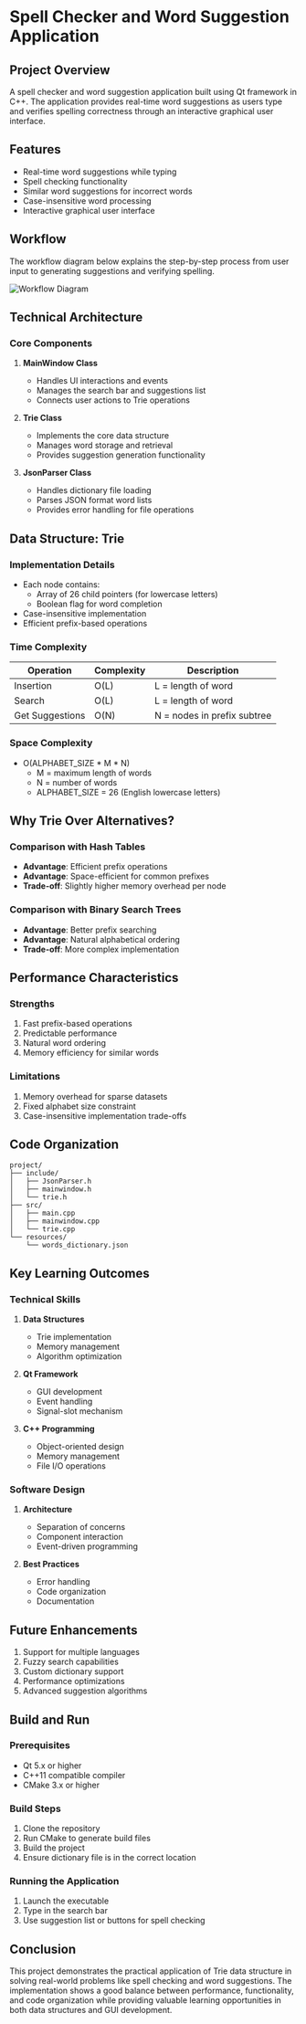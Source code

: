 # Spell Checker and Word Suggestion Application

## Project Overview
A spell checker and word suggestion application built using Qt framework in C++. The application provides real-time word suggestions as users type and verifies spelling correctness through an interactive graphical user interface.

## Features
- Real-time word suggestions while typing
- Spell checking functionality
- Similar word suggestions for incorrect words
- Case-insensitive word processing
- Interactive graphical user interface


## Workflow
The workflow diagram below explains the step-by-step process from user input to generating suggestions and verifying spelling.

![Workflow Diagram](https://github.com/Maryam-Amir00/GUI_PROJECT_SPELL_CHECKER/blob/main/Images/Workflow.png)

## Technical Architecture

### Core Components
1. **MainWindow Class**
   - Handles UI interactions and events
   - Manages the search bar and suggestions list
   - Connects user actions to Trie operations

2. **Trie Class**
   - Implements the core data structure
   - Manages word storage and retrieval
   - Provides suggestion generation functionality

3. **JsonParser Class**
   - Handles dictionary file loading
   - Parses JSON format word lists
   - Provides error handling for file operations

## Data Structure: Trie

### Implementation Details
- Each node contains:
  - Array of 26 child pointers (for lowercase letters)
  - Boolean flag for word completion
- Case-insensitive implementation
- Efficient prefix-based operations

### Time Complexity
| Operation | Complexity | Description |
|-----------|------------|-------------|
| Insertion | O(L) | L = length of word |
| Search | O(L) | L = length of word |
| Get Suggestions | O(N) | N = nodes in prefix subtree |

### Space Complexity
- O(ALPHABET_SIZE * M * N)
  - M = maximum length of words
  - N = number of words
  - ALPHABET_SIZE = 26 (English lowercase letters)

## Why Trie Over Alternatives?

### Comparison with Hash Tables
- **Advantage**: Efficient prefix operations
- **Advantage**: Space-efficient for common prefixes
- **Trade-off**: Slightly higher memory overhead per node

### Comparison with Binary Search Trees
- **Advantage**: Better prefix searching
- **Advantage**: Natural alphabetical ordering
- **Trade-off**: More complex implementation

## Performance Characteristics

### Strengths
1. Fast prefix-based operations
2. Predictable performance
3. Natural word ordering
4. Memory efficiency for similar words

### Limitations
1. Memory overhead for sparse datasets
2. Fixed alphabet size constraint
3. Case-insensitive implementation trade-offs

## Code Organization

```
project/
├── include/
│   ├── JsonParser.h
│   ├── mainwindow.h
│   └── trie.h
├── src/
│   ├── main.cpp
│   ├── mainwindow.cpp
│   └── trie.cpp
└── resources/
    └── words_dictionary.json
```

## Key Learning Outcomes

### Technical Skills
1. **Data Structures**
   - Trie implementation
   - Memory management
   - Algorithm optimization

2. **Qt Framework**
   - GUI development
   - Event handling
   - Signal-slot mechanism

3. **C++ Programming**
   - Object-oriented design
   - Memory management
   - File I/O operations

### Software Design
1. **Architecture**
   - Separation of concerns
   - Component interaction
   - Event-driven programming

2. **Best Practices**
   - Error handling
   - Code organization
   - Documentation

## Future Enhancements
1. Support for multiple languages
2. Fuzzy search capabilities
3. Custom dictionary support
4. Performance optimizations
5. Advanced suggestion algorithms

## Build and Run

### Prerequisites
- Qt 5.x or higher
- C++11 compatible compiler
- CMake 3.x or higher

### Build Steps
1. Clone the repository
2. Run CMake to generate build files
3. Build the project
4. Ensure dictionary file is in the correct location

### Running the Application
1. Launch the executable
2. Type in the search bar
3. Use suggestion list or buttons for spell checking

## Conclusion
This project demonstrates the practical application of Trie data structure in solving real-world problems like spell checking and word suggestions. The implementation shows a good balance between performance, functionality, and code organization while providing valuable learning opportunities in both data structures and GUI development.
